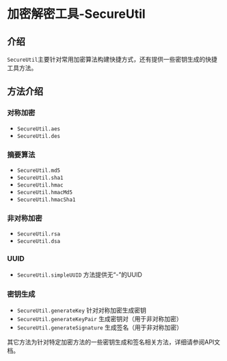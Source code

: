 加密解密工具-SecureUtil
===

## 介绍
`SecureUtil`主要针对常用加密算法构建快捷方式，还有提供一些密钥生成的快捷工具方法。

## 方法介绍

### 对称加密

- `SecureUtil.aes`
- `SecureUtil.des`

### 摘要算法

- `SecureUtil.md5`
- `SecureUtil.sha1`
- `SecureUtil.hmac`
- `SecureUtil.hmacMd5`
- `SecureUtil.hmacSha1`

### 非对称加密

- `SecureUtil.rsa`
- `SecureUtil.dsa`

### UUID
- `SecureUtil.simpleUUID` 方法提供无“-”的UUID

### 密钥生成
- `SecureUtil.generateKey` 针对对称加密生成密钥
- `SecureUtil.generateKeyPair` 生成密钥对（用于非对称加密）
- `SecureUtil.generateSignature` 生成签名（用于非对称加密）

其它方法为针对特定加密方法的一些密钥生成和签名相关方法，详细请参阅API文档。

